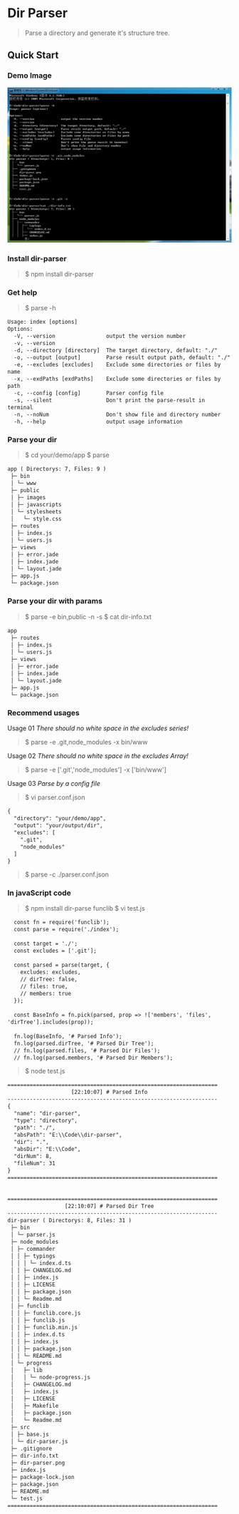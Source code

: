 # Dir Parser

> Parse a directory and generate it's structure tree.

## Quick Start

### Demo Image

![Dir Parser Demo](dir-parser.png)

### Install dir-parser

> $ npm install dir-parser

### Get help

> $ parse -h
```
Usage: index [options]
Options:
  -V, --version                output the version number
  -v, --version
  -d, --directory [directory]  The target directory, default: "./"
  -o, --output [output]        Parse result output path, default: "./"
  -e, --excludes [excludes]    Exclude some directories or files by name
  -x, --exdPaths [exdPaths]    Exclude some directories or files by path
  -c, --config [config]        Parser config file
  -s, --silent                 Don't print the parse-result in terminal
  -n, --noNum                  Don't show file and directory number
  -h, --help                   output usage information
```

### Parse your dir

> $ cd your/demo/app
> $ parse
```
app ( Directorys: 7, Files: 9 )
 ├─ bin
 │ └─ www
 ├─ public
 │ ├─ images
 │ ├─ javascripts
 │ └─ stylesheets
 │   └─ style.css
 ├─ routes
 │ ├─ index.js
 │ └─ users.js
 ├─ views
 │ ├─ error.jade
 │ ├─ index.jade
 │ └─ layout.jade
 ├─ app.js
 └─ package.json
```
### Parse your dir with params

> $ parse -e bin,public -n -s
> $ cat dir-info.txt
```
app
 ├─ routes
 │ ├─ index.js
 │ └─ users.js
 ├─ views
 │ ├─ error.jade
 │ ├─ index.jade
 │ └─ layout.jade
 ├─ app.js
 └─ package.json
```

### Recommend usages

Usage 01
*There should no white space in the excludes series!*
> $ parse -e .git,node_modules -x bin/www

Usage 02
*There should no white space in the excludes Array!*
> $ parse -e ['.git','node_modules']  -x ['bin/www']

Usage 03
*Parse by a config file*
> $ vi parser.conf.json
```
{
  "directory": "your/demo/app",
  "output": "your/output/dir",
  "excludes": [
    ".git",
    "node_modules"
  ]
}
```
> $ parse -c ./parser.conf.json

### In javaScript code

> $ npm install dir-parse funclib
> $ vi test.js
```
  const fn = require('funclib');
  const parse = require('./index');

  const target = './';
  const excludes = ['.git'];

  const parsed = parse(target, {
    excludes: excludes,
    // dirTree: false,
    // files: true,
    // members: true
  });

  const BaseInfo = fn.pick(parsed, prop => !['members', 'files', 'dirTree'].includes(prop));

  fn.log(BaseInfo, '# Parsed Info');
  fn.log(parsed.dirTree, '# Parsed Dir Tree');
  // fn.log(parsed.files, '# Parsed Dir Files');
  // fn.log(parsed.members, '# Parsed Dir Members');
```
> $ node test.js
```
==================================================================
                    [22:10:07] # Parsed Info
------------------------------------------------------------------
{
  "name": "dir-parser",
  "type": "directory",
  "path": "./",
  "absPath": "E:\\Code\\dir-parser",
  "dir": ".",
  "absDir": "E:\\Code",
  "dirNum": 8,
  "fileNum": 31
}
==================================================================


==================================================================
                  [22:10:07] # Parsed Dir Tree
------------------------------------------------------------------
dir-parser ( Directorys: 8, Files: 31 )
 ├─ bin
 │ └─ parser.js
 ├─ node_modules
 │ ├─ commander
 │ │ ├─ typings
 │ │ │ └─ index.d.ts
 │ │ ├─ CHANGELOG.md
 │ │ ├─ index.js
 │ │ ├─ LICENSE
 │ │ ├─ package.json
 │ │ └─ Readme.md
 │ ├─ funclib
 │ │ ├─ funclib.core.js
 │ │ ├─ funclib.js
 │ │ ├─ funclib.min.js
 │ │ ├─ index.d.ts
 │ │ ├─ index.js
 │ │ ├─ package.json
 │ │ └─ README.md
 │ └─ progress
 │   ├─ lib
 │   │ └─ node-progress.js
 │   ├─ CHANGELOG.md
 │   ├─ index.js
 │   ├─ LICENSE
 │   ├─ Makefile
 │   ├─ package.json
 │   └─ Readme.md
 ├─ src
 │ ├─ base.js
 │ └─ dir-parser.js
 ├─ .gitignore
 ├─ dir-info.txt
 ├─ dir-parser.png
 ├─ index.js
 ├─ package-lock.json
 ├─ package.json
 ├─ README.md
 └─ test.js
==================================================================
```